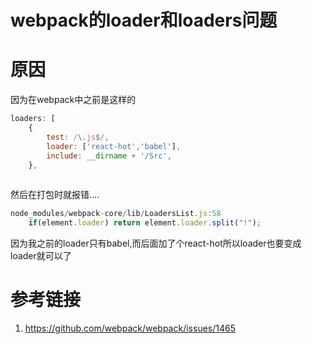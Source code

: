 # webpack的loader和loaders问题

# 原因

因为在webpack中之前是这样的

```javascript
loaders: [
    {
        test: /\.js$/,
        loader: ['react-hot','babel'],
        include: __dirname + '/Src',
    },
    
```

然后在打包时就报错....

```javascript
node_modules/webpack-core/lib/LoadersList.js:58
	if(element.loader) return element.loader.split("!");
```

因为我之前的loader只有babel,而后面加了个react-hot所以loader也要变成loader就可以了

# 参考链接

1. https://github.com/webpack/webpack/issues/1465